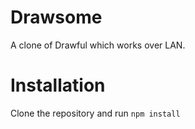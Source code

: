 # Drawsome
A clone of Drawful which works over LAN.

# Installation
Clone the repository and run
```npm install```